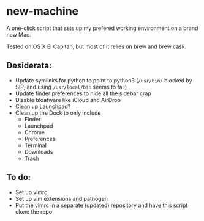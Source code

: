 # new-machine

A one-click script that sets up my prefered working environment on a brand new Mac. 

Tested on OS X El Capitan, but most of it relies on brew and brew cask.


## Desiderata:

 - Update symlinks for python to point to python3 (`/usr/bin/` blocked by SIP, and using `/usr/local/bin` seems to fail)
 - Update finder preferences to hide all the sidebar crap
 - Disable bloatware like iCloud and AirDrop
 - Clean up Launchpad?
 - Clean up the Dock to only include
    - Finder
    - Launchpad
    - Chrome
    - Preferences
    - Terminal
    - Downloads
    - Trash


## To do:

 - Set up vimrc
 - Set up vim extensions and pathogen
 - Put the vimrc in a separate (updated) repository and have this script clone the repo

